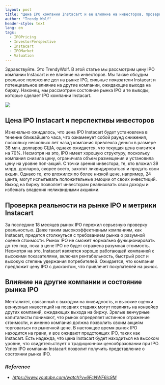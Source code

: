 ```yaml
---
layout: post
title: "Цена IPO компании Instacart и ее влияние на инвесторов, проверка реальности рынка IPO и выводы для других компаний"
author: "Trendy Wolf"
header-style: text
lang: en
tags:
  - IPOPricing
  - InvestorPerspective
  - Instacart
  - IPOMarket
  - Valuation
---
```


Здравствуйте. Это TrendyWolf. В этой статье мы рассмотрим цену IPO компании Instacart и ее влияние на инвесторов. Мы также обсудим реальное положение дел на рынке IPO, сильные показатели Instacart и потенциальное влияние на другие компании, ожидающие выхода на биржу. Наконец, мы рассмотрим состояние рынка IPO и те выводы, которые сделает IPO компании Instacart.

<img
    src="https://i.ytimg.com/vi/6FcNWF6ic9M/hqdefault.jpg"
/>


## Цена IPO Instacart и перспективы инвесторов
Изначально ожидалось, что цена IPO Instacart будет установлена в течение ближайшего часа, что ознаменует собой раунд снижения, поскольку несколько лет назад компания привлекла деньги в размере 38 млн. долларов США, однако ожидается, что текущая цена снизится на 70%. Несмотря на это, IPO имеет хорошую структуру, поскольку компания снизила цену, ограничила объем размещения и установила цену на уровне поп-акций. С точки зрения инвестора, те, кто вложил 39 млрд. долларов, скорее всего, захотят ликвидироваться и продать свои акции. Однако те, кто вложился по более низкой цене, например, 24 цента, могут испытывать положительные эмоции от своих инвестиций. Выход на биржу позволяет инвесторам реализовать свои доходы и избежать владения неликвидными акциями.

## Проверка реальности на рынке IPO и метрики Instacart
За последние 18 месяцев рынок IPO пережил серьезную проверку реальностью. Даже таким высокоэффективным компаниям, как Instacart, придется столкнуться с требованием рынка о разумной оценке стоимости. Рынок IPO не сможет нормально функционировать до тех пор, пока в цене IPO не будет отражена разумная стоимость. Несмотря на это, Instacart является хорошо работающей компанией с высокими показателями, включая рентабельность, быстрый рост и высокую степень удержания потребителей. Ожидается, что компания предложит цену IPO с дисконтом, что привлечет покупателей на рынок.

## Влияние на другие компании и состояние рынка IPO
Менталитет, связанный с выходом на ликвидность, и высокие оценки венчурных инвестиций на поздних стадиях могут повлиять на конвейер других компаний, ожидающих выхода на биржу. Зрелые венчурные капиталисты понимают, что рынок определяет истинное отражение стоимости, и именно компания должна позволить своим акциям торговаться по рыночной цене. В настоящее время рынок IPO находится на грани, и все ожидают предстоящих IPO, таких как Instacart. Есть надежда, что цена Instacart будет находиться на высоком уровне, что свидетельствует о традиционном ценообразовании при IPO. Успех IPO компании Instacart позволит получить представление о состоянии рынка IPO.


### _Reference_
- _https://www.youtube.com/watch?v=6FcNWF6ic9M_

